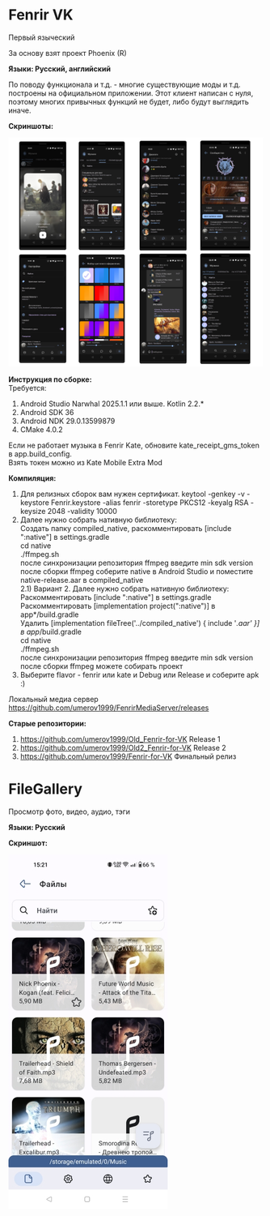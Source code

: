 # Fenrir VK
Первый языческий

За основу взят проект Phoenix (R)

<b>Языки: Русский, английский</b>

По поводу функционала и т.д. - многие существующие моды и т.д. построены на официальном приложении. Этот клиент написан с нуля, поэтому многих привычных функций не будет, либо будут выглядить иначе.

<b>Скриншоты:</b>

<img src="Fenrir_VK.jpg" alt=""/>

<b>Инструкция по сборке:</b><br>
Требуется:<br>
  1) Android Studio Narwhal 2025.1.1 или выше. Kotlin 2.2.*
  2) Android SDK 36
  3) Android NDK 29.0.13599879
  4) CMake 4.0.2
  
  Если не работает музыка в Fenrir Kate, обновите kate_receipt_gms_token в app.build_config.<br>
  Взять токен можно из Kate Mobile Extra Mod
  
<b>Компиляция:</b>

  1) Для релизных сборок вам нужен сертификат.
        keytool -genkey -v -keystore Fenrir.keystore -alias fenrir -storetype PKCS12 -keyalg RSA -keysize 2048 -validity 10000
  2) Далее нужно собрать нативную библиотеку:<br>
        Создать папку compiled_native, раскомментировать [include ":native"] в settings.gradle<br>
        cd native<br>
        ./ffmpeg.sh<br>
        после синхронизации репозитория ffmpeg введите min sdk version<br>
        после сборки ffmpeg соберите native в Android Studio и поместите native-release.aar в compiled_native<br>
  2.1) Вариант 2. Далее нужно собрать нативную библиотеку:<br>
        Раскомментировать [include ":native"] в settings.gradle<br>
        Раскомментировать [implementation project(":native")] в app*/build.gradle<br>
        Удалить [implementation fileTree('../compiled_native') { include '*.aar' }] в app*/build.gradle<br>
        cd native<br>
        ./ffmpeg.sh<br>
        после синхронизации репозитория ffmpeg введите min sdk version<br>
        после сборки ffmpeg можете собирать проект<br>
  3) Выберите flavor - fenrir или kate и Debug или Release и соберите apk :)

Локальный медиа сервер https://github.com/umerov1999/FenrirMediaServer/releases

<b>Старые репозитории:</b>

  1) https://github.com/umerov1999/Old_Fenrir-for-VK Release 1
  2) https://github.com/umerov1999/Old2_Fenrir-for-VK Release 2
  3) https://github.com/umerov1999/Fenrir-for-VK Финальный релиз

# FileGallery
Просмотр фото, видео, аудио, тэги

<b>Языки: Русский</b>

<b>Скриншот:</b>

<img src="FileGallery.jpg" alt=""/>
